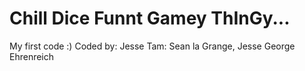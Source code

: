 # Chill Dice Funnt Gamey ThInGy...
My first code :)
Coded by: Jesse
Tam: Sean la Grange, Jesse George Ehrenreich
